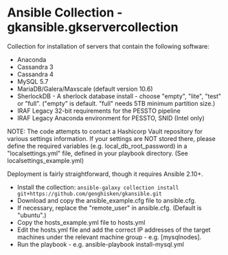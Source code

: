 # Ansible Collection - gkansible.gkservercollection

Collection for installation of servers that contain the following software:
* Anaconda
* Cassandra 3
* Cassandra 4
* MySQL 5.7
* MariaDB/Galera/Maxscale (default version 10.6)
* SherlockDB - A sherlock database install - choose "empty", "lite", "test" or "full". ("empty" is default. "full" needs 5TB minimum partition size.)
* IRAF Legacy 32-bit requirements for the PESSTO pipeline
* IRAF Legacy Anaconda environment for PESSTO, SNID (Intel only)

NOTE: The code attempts to contact a Hashicorp Vault repository for various settings information.
If your settings are NOT stored there, please define the required variables (e.g. local_db_root_password)
in a "localsettings.yml" file, defined in your playbook directory. (See localsettings_example.yml)

Deployment is fairly straightforward, though it requires Ansible 2.10+.

* Install the collection: `ansible-galaxy collection install git+https://github.com/genghisken/gkansible.git`
* Download and copy the ansible_example.cfg file to ansible.cfg.
* If necessary, replace the "remote_user" in ansible.cfg. (Default is "ubuntu".)
* Copy the hosts_example.yml file to hosts.yml
* Edit the hosts.yml file and add the correct IP addresses of the target machines under the relevant machine group - e.g. [mysqlnodes].
* Run the playbook - e.g. ansible-playbook install-mysql.yml

